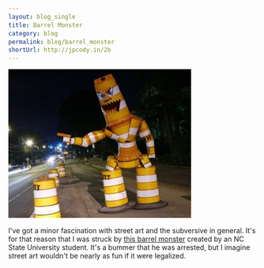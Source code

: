 ```yaml
---
layout: blog_single
title: Barrel Monster
category: blog
permalink: blog/barrel_monster
shortUrl: http://jpcody.in/2b
---
```

<img src="/images/blog-img/2009-06-14-barrelmonster.jpg" alt="image" width="370" height="301" class="main">
<p>I've got a minor fascination with street art and the subversive in general. It's for that reason that I was struck by <a href="http://www.woostercollective.com/2009/06/barrel_monsters.html">this barrel monster</a> created by an NC State University student. It's a bummer that he was arrested, but I imagine street art wouldn't be nearly as fun if it were legalized.</p>